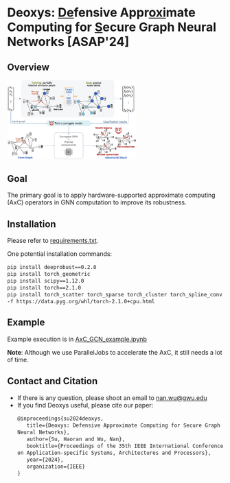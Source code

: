 # Deoxys: <u>De</u>fensive Appr<u>oxi</u>mate Computing for <u>S</u>ecure Graph Neural Networks [ASAP'24]

## Overview
<img src="images/overview.png" width="300"/>


## Goal

The primary goal is to apply hardware-supported approximate computing (AxC) operators in GNN computation to improve its robustness.


## Installation

Please refer to [requirements.txt](requirements.txt).

One potential installation commands:
```
pip install deeprobust==0.2.8
pip install torch_geometric     
pip install scipy==1.12.0   
pip install torch==2.1.0 
pip install torch_scatter torch_sparse torch_cluster torch_spline_conv -f https://data.pyg.org/whl/torch-2.1.0+cpu.html
```

## Example
Example execution is in [AxC_GCN_example.ipynb](examples/AxC_GCN_example.ipynb)

**Note**: Although we use ParallelJobs to accelerate the AxC, it still needs a lot of time.


## Contact and Citation
* If there is any question, please shoot an email to nan.wu@gwu.edu
* If you find Deoxys useful, please cite our paper:
   ```
   @inproceedings{su2024deoxys,
      title={Deoxys: Defensive Approximate Computing for Secure Graph Neural Networks},
      author={Su, Haoran and Wu, Nan},
      booktitle={Proceedings of the 35th IEEE International Conference on Application-specific Systems, Architectures and Processors},
      year={2024},
      organization={IEEE}
   }
   ```